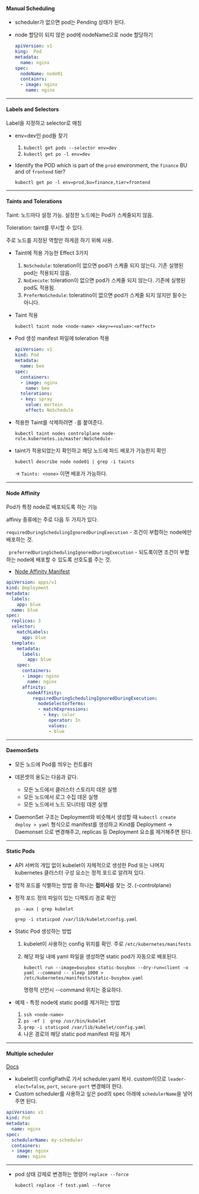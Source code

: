 #### Manual Scheduling

* scheduler가 없으면 pod는 Pending 상태가 된다.

* node 할당이 되지 않은 pod에 nodeName으로 node 할당하기
  
  ```yaml
  apiVersion: v1
  king:  Pod
  metadata:
    name: nginx
  spec:
    nodeName: node01
    containrs:
    - image: nginx
      name: nginx
  ```

---

#### Labels and Selectors

Label을 지정하고 selector로 매칭

* env=dev인 pod들 찾기
  
  1. `kubectl get pods --selector env=dev`
  2. `kubectl get po -l env=dev`

* Identify the POD which is part of the `prod` environment, the `finance` BU and of `frontend` tier?
  
  `kubectl get po -l env=prod,bu=finance,tier=frontend`

---

#### Taints and Tolerations

Taint: 노드마다 설정 가능. 설정한 노드에는 Pod가 스케줄되지 않음.

Toleration: taint를 무시할 수 있다.

주로 노드를 지정된 역할만 하게끔 하기 위해 사용.

* Taint에 적용 가능한 Effect 3가지
  
  1. `NoSchedule`: toleration이 없으면 pod가 스케줄 되지 않는다. 기존 실행된 pod는 적용되지 않음.
  2. `NoExecute`: toleration이 없으면 pod가 스케줄 되지 않는다. 기존에 실행된 pod도 적용됨.
  3. `PreferNoSchedule`: toleratino이 없으면 pod가 스케줄 되지 않지만 필수는 아니다.

* Taint 적용
  
  `kubectl taint node <node-name> <key>=<value>:<effect>`

* Pod 생성 manifest 파일에 toleration 적용
  
  ```yaml
  apiVersion: v1
  kind: Pod
  metadata:
    name: bee
  spec:
    containers:
    - image: nginx
      name: bee
    tolerations:
    - key: spray
      value: mortein
      effect: NoSchedule
  ```

* 적용한 Taint를 삭제하려면 `-`를 붙여준다.
  
  `kubectl taint nodes controlplane node-role.kubernetes.io/master:NoSchedule-`

* taint가 적용되었는지 확인하고 해당 노드에 파드 배포가 가능한지 확인
  
  `kubectl describe node node01 | grep -i taints`
  
  -> `Taints: <none>` 이면 배포가 가능하다. 

---

#### Node Affinity

Pod가 특정 node로 배포되도록 하는 기능

affiniy 종류에는 주로 다음 두 가지가 있다.

`requiredDuringSchedulingIgnoredDuringExecution` - 조건이 부합하는 node에만 배포하는 것.

` preferredDuringSchedulingIgnoredDuringExecution` - 되도록이면 조건이 부합하는 node에 배포할 수 있도록 선호도를 주는 것.

* [Node Affinity Manifest](https://kubernetes.io/ko/docs/concepts/scheduling-eviction/assign-pod-node/#%EB%85%B8%EB%93%9C-%EC%96%B4%ED%94%BC%EB%8B%88%ED%8B%B0)

```yaml
apiVersion: apps/v1
kind: Deployment
metadata:
  labels:
    app: blue
  name: blue
spec:
  replicas: 3
  selector:
    matchLabels:
      app: blue
  template:
    metadata:
      labels:
        app: blue
    spec:
      containers:
      - image: nginx
        name: nginx
      affinity:
        nodeAffinity:
          requiredDuringSchedulingIgnoredDuringExecution:
            nodeSelectorTerms:
            - matchExpressions:
              - key: color
                operator: In
                values:
                - blue
```

---

#### DaemonSets

* 모든 노드에 Pod를 띄우는 컨트롤러

* 데몬셋의 용도는 다음과 같다.
  
  * 모든 노드에서 클러스터 스토리지 데몬 실행
  * 모든 노드에서 로그 수집 데몬 실행
  * 모든 노드에서 노드 모니터링 데몬 실행

* DaemonSet 구조는 Deployment와 비슷해서 생성할 때 `kubectl create deploy > yaml` 형식으로 manifest를 생성하고 Kind를 Deployment -> Daemonset 으로 변경해주고, replicas 등 Deployment 요소를 제거해주면 된다.

---

#### Static Pods

* API 서버의 개입 없이 kubelet이 자체적으로 생성한 Pod 또는 나머지 kubernetes 클러스터 구성 요소는 정적 포드로 알려져 있다.

* 정적 포드를 식별하는 방법 중 하나는 **접미사**를 찾는 것. (-controlplane)

* 정적 포드 정의 파일이 있는 디렉토리 경로 확인
  
  `ps -aux | grep kubelet`
  
  `grep -i staticpod /var/lib/kubelet/config.yaml`

* Static Pod 생성하는 방법
  
  1. kubelet이 사용하는 config 위치를 확인. 
     주로 `/etc/kubernetes/manifests` 
  
  2. 해당 파일 내에 yaml 파일을 생성하면 static pod가 자동으로 배포된다.
     
     `kubectl run --image=busybox static-busybox --dry-run=client -o yaml --command -- sleep 1000 > /etc/kubernetes/manifests/static-busybox.yaml`
     
     명령적 선언시 --command 위치는 중요하다.

* 예제 - 특정 node에 static pod를 제거하는 방법
  
  1. `ssh <node-name>`
  2. `ps -ef |  grep /usr/bin/kubelet`
  3. `grep -i staticpod /var/lib/kubelet/config.yaml`
  4. 나온 경로의 해당 static pod manifest 파일 제거

---

#### Multiple scheduler

[Docs](https://kubernetes.io/docs/tasks/extend-kubernetes/configure-multiple-schedulers/)

* kubelet의 configPath로 가서 scheduler.yaml 복사.
  custom이므로 `leader-elect=false`, `port`, `secure-port` 변경해야 한다.
* Custom scheduler를 사용하고 싶은 pod의 spec 아래에 `schedulerName`을 넣어주면 된다.

```yaml
apiVersion: v1
kind: Pod
metadata:
  name: nginx
spec:
  schedulerName: my-scheduler
  containers:
  - image: nginx
    name: nginx
```

---

* pod 상태 강제로 변경하는 명령어 `replace --force`
  
  `kubectl replace -f test.yaml --force`
